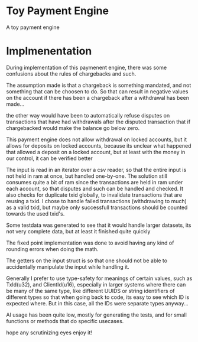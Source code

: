 # Toy Payment Engine

A toy payment engine


# Implmenentation

During implementation of this paymenent engine, there was some confusions about the rules of chargebacks and such.

The assumption made is that a chargeback is something mandated, and not something that can be choosen to do.
So that can result in negative values on the account if there has been a chargeback after a withdrawal has been made...

the other way would have been to automatically refuse disputes on transactions that have had withdrawals after the disputed
transaction that if chargebacked would make the balance go below zero. 

This payment engine does not allow withdrawal on locked accounts, but it allows for deposits on locked accounts, because its
unclear what happened that allowed a deposit on a locked account, but at least with the money in our control, it can be
verified better

The input is read in an iterator over a csv reader, so that the entire input is not held in ram at once, but handled one-by-one. The
solution still consumes quite a bit of ram since the transactions are held in ram under each account, so that disputes and such can be handled and checked.
It also checks for duplicate txid globally, to invalidate transactions that are reusing a txid. I chose to handle failed transactions (withdrawing to much)
as a valid txid, but maybe only successfull transactions should be counted towards the used txid's.

Some testdata was generated to see that it would handle larger datasets, its not very complete data, but at least it finished quite quickly

The fixed point implementation was done to avoid having any kind of rounding errors when doing the math.

The getters on the input struct is so that one should not be able to accidentally manipulate the input while handling it.

Generally I prefer to use type-safety for meanings of certain values, such as TxId(u32), and ClientId(u16), especially in larger
systems where there can be many of the same type, like different UUIDS or string identifiers of different types so that when going back to code, its easy to see which ID is expected
where. But in this case, all the IDs were separate types anyway...

AI usage has been quite low, mostly for generating the tests, and for small functions or methods that do specific usecases.

hope any scrutinizing eyes enjoy it!
